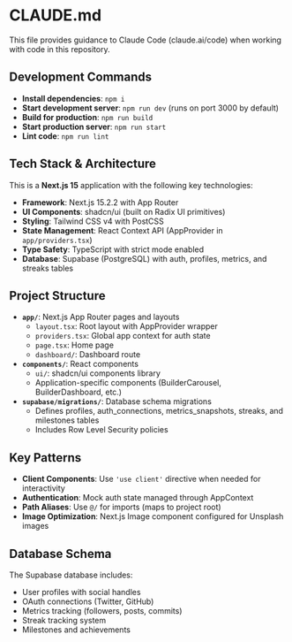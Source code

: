 # CLAUDE.md

This file provides guidance to Claude Code (claude.ai/code) when working with code in this repository.

## Development Commands

- **Install dependencies**: `npm i`
- **Start development server**: `npm run dev` (runs on port 3000 by default)
- **Build for production**: `npm run build`
- **Start production server**: `npm run start`
- **Lint code**: `npm run lint`

## Tech Stack & Architecture

This is a **Next.js 15** application with the following key technologies:

- **Framework**: Next.js 15.2.2 with App Router
- **UI Components**: shadcn/ui (built on Radix UI primitives)
- **Styling**: Tailwind CSS v4 with PostCSS
- **State Management**: React Context API (AppProvider in `app/providers.tsx`)
- **Type Safety**: TypeScript with strict mode enabled
- **Database**: Supabase (PostgreSQL) with auth, profiles, metrics, and streaks tables

## Project Structure

- **`app/`**: Next.js App Router pages and layouts
  - `layout.tsx`: Root layout with AppProvider wrapper
  - `providers.tsx`: Global app context for auth state
  - `page.tsx`: Home page
  - `dashboard/`: Dashboard route
- **`components/`**: React components
  - `ui/`: shadcn/ui components library
  - Application-specific components (BuilderCarousel, BuilderDashboard, etc.)
- **`supabase/migrations/`**: Database schema migrations
  - Defines profiles, auth_connections, metrics_snapshots, streaks, and milestones tables
  - Includes Row Level Security policies

## Key Patterns

- **Client Components**: Use `'use client'` directive when needed for interactivity
- **Authentication**: Mock auth state managed through AppContext
- **Path Aliases**: Use `@/` for imports (maps to project root)
- **Image Optimization**: Next.js Image component configured for Unsplash images

## Database Schema

The Supabase database includes:
- User profiles with social handles
- OAuth connections (Twitter, GitHub)
- Metrics tracking (followers, posts, commits)
- Streak tracking system
- Milestones and achievements